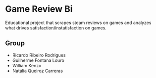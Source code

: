 # Game Review Bi

Educational project that scrapes steam reviews on games and analyzes what drives satisfaction/instatisfaction on games.

## Group

- Ricardo Ribeiro Rodrigues
- Guilherme Fontana Louro
- William Kenzo
- Natália Queiroz Carreras
